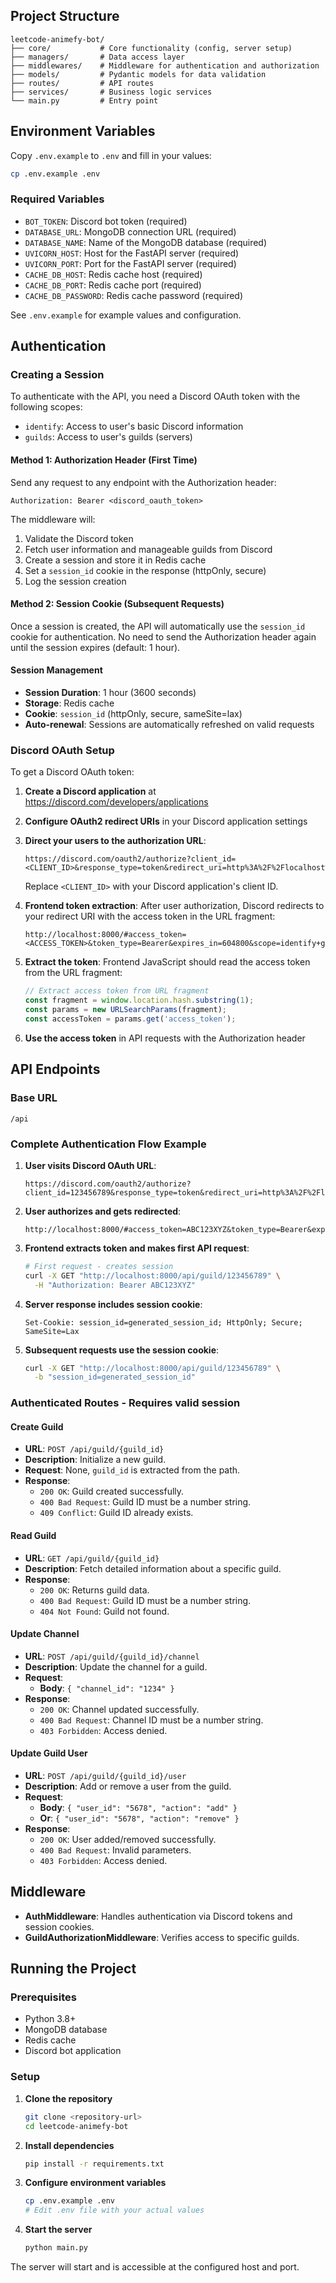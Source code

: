 ## Project Structure
```
leetcode-animefy-bot/
├── core/           # Core functionality (config, server setup)
├── managers/       # Data access layer
├── middlewares/    # Middleware for authentication and authorization
├── models/         # Pydantic models for data validation
├── routes/         # API routes
├── services/       # Business logic services
└── main.py         # Entry point
```

## Environment Variables

Copy `.env.example` to `.env` and fill in your values:

```bash
cp .env.example .env
```

### Required Variables
- `BOT_TOKEN`: Discord bot token (required)
- `DATABASE_URL`: MongoDB connection URL (required)
- `DATABASE_NAME`: Name of the MongoDB database (required)
- `UVICORN_HOST`: Host for the FastAPI server (required)
- `UVICORN_PORT`: Port for the FastAPI server (required)
- `CACHE_DB_HOST`: Redis cache host (required)
- `CACHE_DB_PORT`: Redis cache port (required)
- `CACHE_DB_PASSWORD`: Redis cache password (required)

See `.env.example` for example values and configuration.

## Authentication

### Creating a Session
To authenticate with the API, you need a Discord OAuth token with the following scopes:
- `identify`: Access to user's basic Discord information
- `guilds`: Access to user's guilds (servers)

#### Method 1: Authorization Header (First Time)
Send any request to any endpoint with the Authorization header:

```http
Authorization: Bearer <discord_oauth_token>
```

The middleware will:
1. Validate the Discord token
2. Fetch user information and manageable guilds from Discord
3. Create a session and store it in Redis cache
4. Set a `session_id` cookie in the response (httpOnly, secure)
5. Log the session creation

#### Method 2: Session Cookie (Subsequent Requests)
Once a session is created, the API will automatically use the `session_id` cookie for authentication. No need to send the Authorization header again until the session expires (default: 1 hour).

#### Session Management
- **Session Duration**: 1 hour (3600 seconds)
- **Storage**: Redis cache
- **Cookie**: `session_id` (httpOnly, secure, sameSite=lax)
- **Auto-renewal**: Sessions are automatically refreshed on valid requests

### Discord OAuth Setup
To get a Discord OAuth token:

1. **Create a Discord application** at https://discord.com/developers/applications
2. **Configure OAuth2 redirect URIs** in your Discord application settings
3. **Direct your users to the authorization URL**:
   ```
   https://discord.com/oauth2/authorize?client_id=<CLIENT_ID>&response_type=token&redirect_uri=http%3A%2F%2Flocalhost%3A8000%2F&scope=identify+guilds
   ```
   
   Replace `<CLIENT_ID>` with your Discord application's client ID.

4. **Frontend token extraction**: After user authorization, Discord redirects to your redirect URI with the access token in the URL fragment:
   ```
   http://localhost:8000/#access_token=<ACCESS_TOKEN>&token_type=Bearer&expires_in=604800&scope=identify+guilds
   ```
   
5. **Extract the token**: Frontend JavaScript should read the access token from the URL fragment:
   ```javascript
   // Extract access token from URL fragment
   const fragment = window.location.hash.substring(1);
   const params = new URLSearchParams(fragment);
   const accessToken = params.get('access_token');
   ```

6. **Use the access token** in API requests with the Authorization header

## API Endpoints

### Base URL
`/api`

### Complete Authentication Flow Example

1. **User visits Discord OAuth URL**:
   ```
   https://discord.com/oauth2/authorize?client_id=123456789&response_type=token&redirect_uri=http%3A%2F%2Flocalhost%3A8000%2F&scope=identify+guilds
   ```

2. **User authorizes and gets redirected**:
   ```
   http://localhost:8000/#access_token=ABC123XYZ&token_type=Bearer&expires_in=604800&scope=identify+guilds
   ```

3. **Frontend extracts token and makes first API request**:
   ```bash
   # First request - creates session
   curl -X GET "http://localhost:8000/api/guild/123456789" \
     -H "Authorization: Bearer ABC123XYZ"
   ```

4. **Server response includes session cookie**:
   ```
   Set-Cookie: session_id=generated_session_id; HttpOnly; Secure; SameSite=Lax
   ```

5. **Subsequent requests use the session cookie**:
   ```bash
   curl -X GET "http://localhost:8000/api/guild/123456789" \
     -b "session_id=generated_session_id"
   ```

### Authenticated Routes - Requires valid session

#### Create Guild
- **URL**: `POST /api/guild/{guild_id}`
- **Description**: Initialize a new guild.
- **Request**: None, `guild_id` is extracted from the path.
- **Response**:
  - `200 OK`: Guild created successfully.
  - `400 Bad Request`: Guild ID must be a number string.
  - `409 Conflict`: Guild ID already exists.

#### Read Guild
- **URL**: `GET /api/guild/{guild_id}`
- **Description**: Fetch detailed information about a specific guild.
- **Response**:
  - `200 OK`: Returns guild data.
  - `400 Bad Request`: Guild ID must be a number string.
  - `404 Not Found`: Guild not found.

#### Update Channel
- **URL**: `POST /api/guild/{guild_id}/channel`
- **Description**: Update the channel for a guild.
- **Request**:
  - **Body**: `{ "channel_id": "1234" }`
- **Response**:
  - `200 OK`: Channel updated successfully.
  - `400 Bad Request`: Channel ID must be a number string.
  - `403 Forbidden`: Access denied.

#### Update Guild User
- **URL**: `POST /api/guild/{guild_id}/user`
- **Description**: Add or remove a user from the guild.
- **Request**:
  - **Body**: `{ "user_id": "5678", "action": "add" }`
  - **Or**: `{ "user_id": "5678", "action": "remove" }`
- **Response**:
  - `200 OK`: User added/removed successfully.
  - `400 Bad Request`: Invalid parameters.
  - `403 Forbidden`: Access denied.

## Middleware
- **AuthMiddleware**: Handles authentication via Discord tokens and session cookies.
- **GuildAuthorizationMiddleware**: Verifies access to specific guilds.

## Running the Project

### Prerequisites
- Python 3.8+
- MongoDB database
- Redis cache
- Discord bot application

### Setup
1. **Clone the repository**
   ```bash
   git clone <repository-url>
   cd leetcode-animefy-bot
   ```

2. **Install dependencies**
   ```bash
   pip install -r requirements.txt
   ```

3. **Configure environment variables**
   ```bash
   cp .env.example .env
   # Edit .env file with your actual values
   ```

4. **Start the server**
   ```bash
   python main.py
   ```

The server will start and is accessible at the configured host and port.